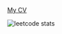 [My CV](https://github.com/kalin11/resume/blob/main/Lysenko_Artem_resume_25.12.23.pdf)


![leetcode stats](https://leetcard.jacoblin.cool/kal1norbpgdan)
<!--
**kalin11/kalin11** is a ✨ _special_ ✨ repository because its `README.md` (this file) appears on your GitHub profile.

Here are some ideas to get you started:

- 🔭 I’m currently working on ...
- 🌱 I’m currently learning ...
- 👯 I’m looking to collaborate on ...
- 🤔 I’m looking for help with ...
- 💬 Ask me about ...
- 📫 How to reach me: ...
- 😄 Pronouns: ...
- ⚡ Fun fact: ...
-->
